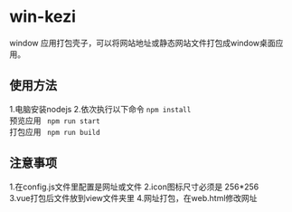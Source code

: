 # win-kezi
window 应用打包壳子，可以将网站地址或静态网站文件打包成window桌面应用。

## 使用方法
1.电脑安装nodejs 
2.依次执行以下命令 
` npm install `  
预览应用 
` npm run start`  
打包应用 
` npm run build`  

## 注意事项
1.在config.js文件里配置是网址或文件 
2.icon图标尺寸必须是 256*256  
3.vue打包后文件放到view文件夹里 
4.网址打包，在web.html修改网址 
